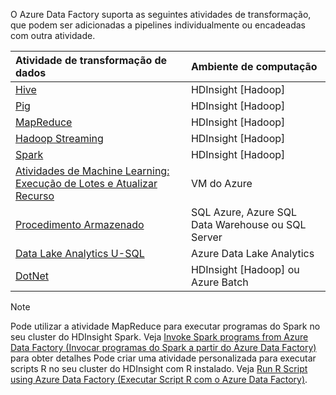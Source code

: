 O Azure Data Factory suporta as seguintes atividades de transformação, que podem ser adicionadas a pipelines individualmente ou encadeadas com outra atividade.

| Atividade de transformação de dados | Ambiente de computação |
|:--- |:--- |
| [Hive](../articles/data-factory/data-factory-hive-activity.md) |HDInsight [Hadoop] |
| [Pig](../articles/data-factory/data-factory-pig-activity.md) |HDInsight [Hadoop] |
| [MapReduce](../articles/data-factory/data-factory-map-reduce.md) |HDInsight [Hadoop] |
| [Hadoop Streaming](../articles/data-factory/data-factory-hadoop-streaming-activity.md) |HDInsight [Hadoop] |
| [Spark](../articles/data-factory/data-factory-spark.md) | HDInsight [Hadoop] |
| [Atividades de Machine Learning: Execução de Lotes e Atualizar Recurso](../articles/data-factory/data-factory-azure-ml-batch-execution-activity.md) |VM do Azure |
| [Procedimento Armazenado](../articles/data-factory/data-factory-stored-proc-activity.md) |SQL Azure, Azure SQL Data Warehouse ou SQL Server |
| [Data Lake Analytics U-SQL](../articles/data-factory/data-factory-usql-activity.md) |Azure Data Lake Analytics |
| [DotNet](../articles/data-factory/data-factory-use-custom-activities.md) |HDInsight [Hadoop] ou Azure Batch |

> [!NOTE]
> Pode utilizar a atividade MapReduce para executar programas do Spark no seu cluster do HDInsight Spark. Veja [Invoke Spark programs from Azure Data Factory (Invocar programas do Spark a partir do Azure Data Factory)](../articles/data-factory/data-factory-spark.md) para obter detalhes
> Pode criar uma atividade personalizada para executar scripts R no seu cluster do HDInsight com R instalado. Veja [Run R Script using Azure Data Factory (Executar Script R com o Azure Data Factory)](https://github.com/Azure/Azure-DataFactory/tree/master/Samples/RunRScriptUsingADFSample).
> 
> 

